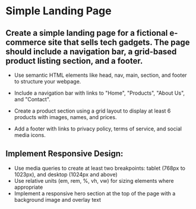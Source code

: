 # Simple Landing Page
## Create a simple landing page for a fictional e-commerce site that sells tech gadgets. The page should include a navigation bar, a grid-based product listing section, and a footer.

* Use semantic HTML elements like head, nav, main, section, and footer to structure your webpage.

* Include a navigation bar with links to "Home", "Products", "About Us", and "Contact".

* Create a product section using a grid layout to display at least 6 products with images, names, and prices.

* Add a footer with links to privacy policy, terms of service, and social media icons.

## Implement Responsive Design:

* Use media queries to create at least two breakpoints: tablet (768px to 1023px), and desktop (1024px and above)
* Use relative units (em, rem, %, vh, vw) for sizing elements where appropriate
* Implement a responsive hero section at the top of the page with a background image and overlay text